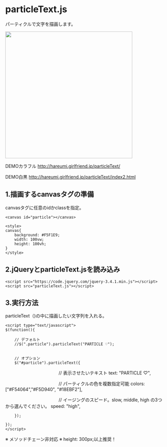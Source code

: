 # particleText.js
パーティクルで文字を描画します。

<img src="http://hareumi.com/particleText/particle.jpg" width="400px">

DEMOカラフル
http://hareumi.girlfriend.jp/particleText/

DEMO白黒
http://hareumi.girlfriend.jp/particleText/index2.html


## 1.描画するcanvasタグの準備
canvasタグに任意のidかclassを指定。

    <canvas id="particle"></canvas>
    
    <style>
    canvas{
        background: #F5F1E9;
        width: 100vw;
        height: 100vh;
    }
    </style>
    
## 2.jQueryとparticleText.jsを読み込み

    <script src="https://code.jquery.com/jquery-3.4.1.min.js"></script>
    <script src="particleText.js"></script>
    
## 3.実行方法
particleText（)の中に描画したい文字列を入れる。

    <script type="text/javascript">
	$(function(){

		// デフォルト
		//$(".particle").particleText("PARTICLE ♡");


		// オプション
		$("#particle").particleText({
		
　　　　　　　　　　　　// 表示させたいテキスト
		    text: "PARTICLE ♡", 
		    
　　　　　　　　　　　　// パーティクルの色を複数指定可能
		    colors:["#F54064","#F5D940", "#18EBF2"], 

　　　　　　　　　　　　// イージングのスピード。slow, middle, high の3つから選んでください。
		    speed: "high",  

		});

	});
    </script>
    
    
※ メソッドチェーン非対応
※ height: 300px;以上推奨！
